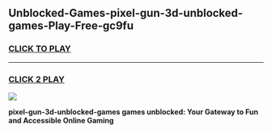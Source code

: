 
## Unblocked-Games-pixel-gun-3d-unblocked-games-Play-Free-gc9fu
<h3>
<a href="https://premium76.site?title=pixel-gun-3d-unblocked-games&ref=21A">CLICK TO PLAY</a></h3>
<hr>

<h3>
<a href="https://premium76.site?title=pixel-gun-3d-unblocked-games&ref=21A">CLICK 2 PLAY</a>
  
</h3>

<a href="https://premium76.site?title=pixel-gun-3d-unblocked-games&ref=21A"><img src="https://clearcache.store/games.png"></a>


**pixel-gun-3d-unblocked-games games unblocked: Your Gateway to Fun and Accessible Online Gaming**

